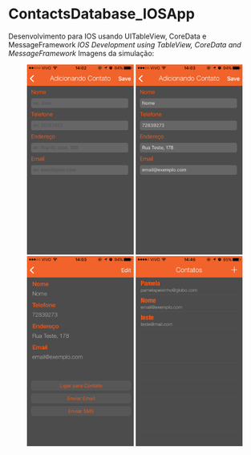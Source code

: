 # ContactsDatabase_IOSApp
Desenvolvimento para IOS usando UITableView, CoreData e MessageFramework
<i>IOS Development using TableView, CoreData and MessageFramework</i>
Imagens da simulação:

<p align="center">
  <img src="https://raw.githubusercontent.com/pamepeixinho/ContactsDatabase_IOSApp/master/IMG_1187.png" width="213"  height="379"/>
  <img src="https://raw.githubusercontent.com/pamepeixinho/ContactsDatabase_IOSApp/master/IMG_1189.png" width="213"  height="379"/>
  <img src="https://raw.githubusercontent.com/pamepeixinho/ContactsDatabase_IOSApp/master/IMG_1190.png" width="213"  height="379"/>
  <img src="https://raw.githubusercontent.com/pamepeixinho/ContactsDatabase_IOSApp/master/IMG_1192.png" width="213"  height="379"/>
</p>
